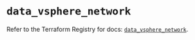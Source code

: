 # `data_vsphere_network`

Refer to the Terraform Registry for docs: [`data_vsphere_network`](https://registry.terraform.io/providers/vmware/vsphere/2.14.2/docs/data-sources/network).
